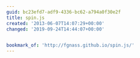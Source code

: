 ```yaml
---
guid: bc23efd7-adf9-4336-bc62-a794a0f30e2f
title: spin.js
created: '2013-06-07T14:07:29+00:00'
changed: '2019-09-24T14:44:07+00:00'


bookmark_of: 'http://fgnass.github.io/spin.js/'
---
```




